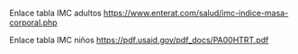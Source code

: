 Enlace tabla IMC adultos
https://www.enterat.com/salud/imc-indice-masa-corporal.php

Enlace tabla IMC niños
https://pdf.usaid.gov/pdf_docs/PA00HTRT.pdf
